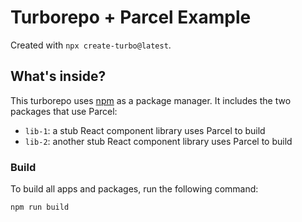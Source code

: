# Turborepo + Parcel Example

Created with `npx create-turbo@latest`.

## What's inside?

This turborepo uses [npm](https://www.npmjs.com/) as a package manager. It includes the two packages that use Parcel:

- `lib-1`: a stub React component library uses Parcel to build
- `lib-2`: another stub React component library uses Parcel to build

### Build

To build all apps and packages, run the following command:

```
npm run build
```
